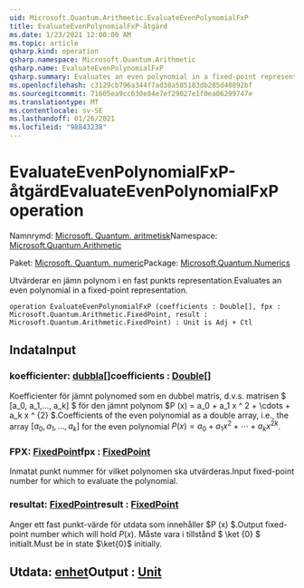 ```yaml
---
uid: Microsoft.Quantum.Arithmetic.EvaluateEvenPolynomialFxP
title: EvaluateEvenPolynomialFxP-åtgärd
ms.date: 1/23/2021 12:00:00 AM
ms.topic: article
qsharp.kind: operation
qsharp.namespace: Microsoft.Quantum.Arithmetic
qsharp.name: EvaluateEvenPolynomialFxP
qsharp.summary: Evaluates an even polynomial in a fixed-point representation.
ms.openlocfilehash: c3129cb796a344f7ad38a585183db285d48892bf
ms.sourcegitcommit: 71605ea9cc630e84e7ef29027e1f0ea06299747e
ms.translationtype: MT
ms.contentlocale: sv-SE
ms.lasthandoff: 01/26/2021
ms.locfileid: "98843238"
---
```

# <a name="evaluateevenpolynomialfxp-operation"></a><span data-ttu-id="58c14-102">EvaluateEvenPolynomialFxP-åtgärd</span><span class="sxs-lookup"><span data-stu-id="58c14-102">EvaluateEvenPolynomialFxP operation</span></span>

<span data-ttu-id="58c14-103">Namnrymd: [Microsoft. Quantum. aritmetisk](xref:Microsoft.Quantum.Arithmetic)</span><span class="sxs-lookup"><span data-stu-id="58c14-103">Namespace: [Microsoft.Quantum.Arithmetic](xref:Microsoft.Quantum.Arithmetic)</span></span>

<span data-ttu-id="58c14-104">Paket: [Microsoft. Quantum. numeric](https://nuget.org/packages/Microsoft.Quantum.Numerics)</span><span class="sxs-lookup"><span data-stu-id="58c14-104">Package: [Microsoft.Quantum.Numerics](https://nuget.org/packages/Microsoft.Quantum.Numerics)</span></span>


<span data-ttu-id="58c14-105">Utvärderar en jämn polynom i en fast punkts representation.</span><span class="sxs-lookup"><span data-stu-id="58c14-105">Evaluates an even polynomial in a fixed-point representation.</span></span>

```qsharp
operation EvaluateEvenPolynomialFxP (coefficients : Double[], fpx : Microsoft.Quantum.Arithmetic.FixedPoint, result : Microsoft.Quantum.Arithmetic.FixedPoint) : Unit is Adj + Ctl
```


## <a name="input"></a><span data-ttu-id="58c14-106">Indata</span><span class="sxs-lookup"><span data-stu-id="58c14-106">Input</span></span>

### <a name="coefficients--double"></a><span data-ttu-id="58c14-107">koefficienter: [dubbla](xref:microsoft.quantum.lang-ref.double)[]</span><span class="sxs-lookup"><span data-stu-id="58c14-107">coefficients : [Double](xref:microsoft.quantum.lang-ref.double)[]</span></span>

<span data-ttu-id="58c14-108">Koefficienter för jämnt polynomed som en dubbel matris, d.v.s. matrisen $ [a_0, a_1,..., a_k] $ för den jämnt polynom $P (x) = a_0 + a_1 x ^ 2 + \cdots + a_k x ^ {2} $.</span><span class="sxs-lookup"><span data-stu-id="58c14-108">Coefficients of the even polynomial as a double array, i.e., the array $[a_0, a_1, ..., a_k]$ for the even polynomial $P(x) = a_0 + a_1 x^2 + \cdots + a_k x^{2k}$.</span></span>


### <a name="fpx--fixedpoint"></a><span data-ttu-id="58c14-109">FPX: [FixedPoint](xref:Microsoft.Quantum.Arithmetic.FixedPoint)</span><span class="sxs-lookup"><span data-stu-id="58c14-109">fpx : [FixedPoint](xref:Microsoft.Quantum.Arithmetic.FixedPoint)</span></span>

<span data-ttu-id="58c14-110">Inmatat punkt nummer för vilket polynomen ska utvärderas.</span><span class="sxs-lookup"><span data-stu-id="58c14-110">Input fixed-point number for which to evaluate the polynomial.</span></span>


### <a name="result--fixedpoint"></a><span data-ttu-id="58c14-111">resultat: [FixedPoint](xref:Microsoft.Quantum.Arithmetic.FixedPoint)</span><span class="sxs-lookup"><span data-stu-id="58c14-111">result : [FixedPoint](xref:Microsoft.Quantum.Arithmetic.FixedPoint)</span></span>

<span data-ttu-id="58c14-112">Anger ett fast punkt-värde för utdata som innehåller $P (x) $.</span><span class="sxs-lookup"><span data-stu-id="58c14-112">Output fixed-point number which will hold $P(x)$.</span></span> <span data-ttu-id="58c14-113">Måste vara i tillstånd $ \ket {0} $ initialt.</span><span class="sxs-lookup"><span data-stu-id="58c14-113">Must be in state $\ket{0}$ initially.</span></span>



## <a name="output--unit"></a><span data-ttu-id="58c14-114">Utdata: [enhet](xref:microsoft.quantum.lang-ref.unit)</span><span class="sxs-lookup"><span data-stu-id="58c14-114">Output : [Unit](xref:microsoft.quantum.lang-ref.unit)</span></span>

